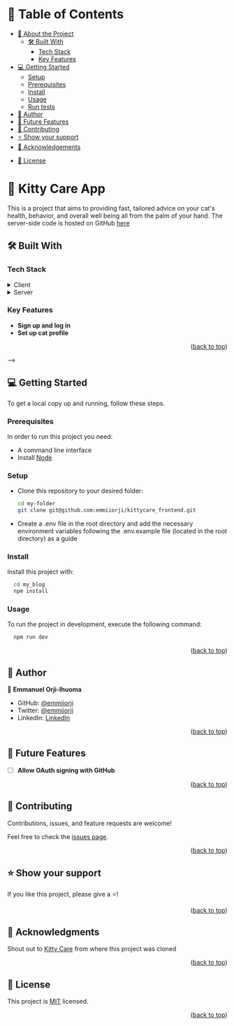 <a name="readme-top"></a>

<!-- TABLE OF CONTENTS -->

# 📗 Table of Contents

- [📖 About the Project](#about-project)
  - [🛠 Built With](#built-with)
    - [Tech Stack](#tech-stack)
    - [Key Features](#key-features)
  <!-- - [🚀 Live Demo](#live-demo) -->
- [💻 Getting Started](#getting-started)
  - [Setup](#setup)
  - [Prerequisites](#prerequisites)
  - [Install](#install)
  - [Usage](#usage)
  - [Run tests](#run-tests)
  <!-- - [Deployment](#triangular_flag_on_post-deployment) -->
- [👥 Author](#author)
- [🔭 Future Features](#future-features)
- [🤝 Contributing](#contributing)
- [⭐️ Show your support](#support)
- [🙏 Acknowledgements](#acknowledgements)
<!-- - [❓ FAQ (OPTIONAL)](#faq) -->
- [📝 License](#license)

<!-- PROJECT DESCRIPTION -->

# 📖 Kitty Care App <a name="about-project"></a>

This is a project that aims to providing fast, tailored advice on your cat's health, behavior, and overall well being all from the palm of your hand. The server-side code is hosted on GitHub <a href="https://github.com/emmiiorji/kittycare_backend">here</a>

## 🛠 Built With <a name="built-with"></a>

### Tech Stack <a name="tech-stack"></a>

<details>
  <summary>Client</summary>
  <ul>
    <li><a href="[https://rubyonrails.org/](https://github.com/vitejs/vite-plugin-react/blob/main/packages/plugin-react/README.md)">React + Typescript + Vite</a></li>
  </ul>
</details>

<details>
  <summary>Server</summary>
  <ul>
    <li><a href="https://rubyonrails.org/">NodeJS + Express</a></li>
  </ul>
  <ul>
    <li><a href="https://www.npmjs.com/package/@supabase/supabase-js">Supabase</a></li>
  </ul>
</details>
<!-- Features -->

### Key Features <a name="key-features"></a>

- **Sign up and log in**
- **Set up cat profile**

<p align="right">(<a href="#readme-top">back to top</a>)</p>

<!-- LIVE DEMO -->

<!-- ## 🚀 Live Demo <a name="live-demo"></a>

- [Live Demo Link](https://deploymrnt.com)

<p align="right">(<a href="#readme-top">back to top</a>)</p>

<!-- Database Entity Relationship Diagram--> -->

<!-- GETTING STARTED -->

## 💻 Getting Started <a name="getting-started"></a>

To get a local copy up and running, follow these steps.

### Prerequisites

In order to run this project you need:
- A command line interface
- Install [Node](https://nodejs.org/en)

### Setup

- Clone this repository to your desired folder:
    ```sh
    cd my-folder
    git clone git@github.com:emmiiorji/kittycare_frontend.git
    ```
- Create a .env file in the root directory and add the necessary environment variables following the .env.example file (located in the root directory) as a guide

### Install

Install this project with:

```sh
  cd my_blog
  npm install
```

### Usage

To run the project in development, execute the following command:

```sh
  npm run dev
```

<p align="right">(<a href="#readme-top">back to top</a>)</p>

<!-- AUTHORS -->

## 👥 Author <a name="authors"></a>

👤 **Emmanuel Orji-Ihuoma**

- GitHub: [@emmiiorji](https://github.com/emmiiorji)
- Twitter: [@emmiiorji](https://twitter.com/emmiiorji)
- LinkedIn: [LinkedIn](https://linkedin.com/in/orji-emmanuel)

<p align="right">(<a href="#readme-top">back to top</a>)</p>

<!-- FUTURE FEATURES -->

## 🔭 Future Features <a name="future-features"></a>

- [ ] **Allow OAuth signing with GitHub**

<p align="right">(<a href="#readme-top">back to top</a>)</p>

<!-- CONTRIBUTING -->

## 🤝 Contributing <a name="contributing"></a>

Contributions, issues, and feature requests are welcome!

Feel free to check the [issues page](../../issues/).

<p align="right">(<a href="#readme-top">back to top</a>)</p>

<!-- SUPPORT -->

## ⭐️ Show your support <a name="support"></a>

If you like this project, please give a ⭐️!

<p align="right">(<a href="#readme-top">back to top</a>)</p>

<!-- ACKNOWLEDGEMENTS -->

## 🙏 Acknowledgments <a name="acknowledgements"></a>

Shout out to <a href="https://bitbucket.org/kittycare/kittycare_frontend">Kitty Care</a> from where this project was cloned


<p align="right">(<a href="#readme-top">back to top</a>)</p>

<!-- LICENSE -->

## 📝 License <a name="license"></a>

This project is [MIT](./LICENSE) licensed.

<p align="right">(<a href="#readme-top">back to top</a>)</p>
